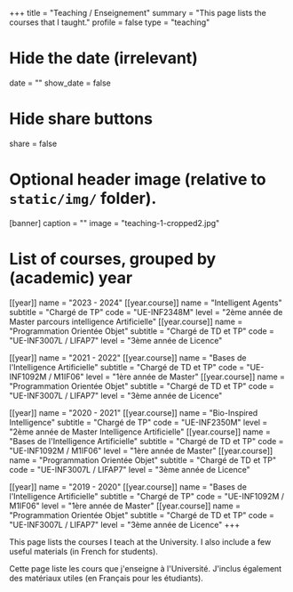 +++
title = "Teaching / Enseignement"
summary = "This page lists the courses that I taught."
profile = false
type = "teaching"

# Hide the date (irrelevant)
date = ""
show_date = false

# Hide share buttons
share = false

# Optional header image (relative to `static/img/` folder).
[banner]
  caption = ""
  image = "teaching-1-cropped2.jpg"

# List of courses, grouped by (academic) year
[[year]]
  name = "2023 - 2024"
  [[year.course]]
    name = "Intelligent Agents"
    subtitle = "Chargé de TP"
    code = "UE-INF2348M"
    level = "2ème année de Master parcours intelligence Artificielle"
  [[year.course]]
    name = "Programmation Orientée Objet"
    subtitle = "Chargé de TD et TP"
    code = "UE-INF3007L / LIFAP7"
    level = "3ème année de Licence"


[[year]]
  name = "2021 - 2022"
  [[year.course]]
    name = "Bases de l'Intelligence Artificielle"
    subtitle = "Chargé de TD et TP"
    code = "UE-INF1092M / M1IF06"
    level = "1ère année de Master"
  [[year.course]]
    name = "Programmation Orientée Objet"
    subtitle = "Chargé de TD et TP"
    code = "UE-INF3007L / LIFAP7"
    level = "3ème année de Licence"

[[year]]
  name = "2020 - 2021"
  [[year.course]]
    name = "Bio-Inspired Intelligence"
    subtitle = "Chargé de TP"
    code = "UE-INF2350M"
    level = "2ème année de Master Intelligence Artificielle"
  [[year.course]]
    name = "Bases de l'Intelligence Artificielle"
    subtitle = "Chargé de TD et TP"
    code = "UE-INF1092M / M1IF06"
    level = "1ère année de Master"
  [[year.course]]
    name = "Programmation Orientée Objet"
    subtitle = "Chargé de TD et TP"
    code = "UE-INF3007L / LIFAP7"
    level = "3ème année de Licence"

[[year]]
  name = "2019 - 2020"
  [[year.course]]
    name = "Bases de l'Intelligence Artificielle"
    subtitle = "Chargé de TP"
    code = "UE-INF1092M / M1IF06"
    level = "1ère année de Master"
  [[year.course]]
    name = "Programmation Orientée Objet"
    subtitle = "Chargé de TD et TP"
    code = "UE-INF3007L / LIFAP7"
    level = "3ème année de Licence"
+++

This page lists the courses I teach at the University. I also include a few
useful materials (in French for students).

Cette page liste les cours que j'enseigne à l'Université. J'inclus également
des matériaux utiles (en Français pour les étudiants).

